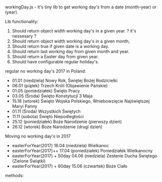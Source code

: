 workingDay.js - it's tiny lib to get working day's from a date (month-year) or (year).

Lib functionality:

1. Should return object width working day's in a given year. ? it's nessesary ?
2. Should return object width working day's in a given month,
3. Should return true if given date is a working day.
4. Should return last working day from given month and year.
5. Should return a Easter day from given year.
6. Should have configurable regular holiday's.

regular no working day's 2017 in Poland:

* 01.01     (niedziela)	    Nowy Rok, Świętej Bożej Rodzicielki
* 06.01     (piątek)	        Trzech Króli (Objawienie Pańskie)
* 01.05     (poniedziałek)	Święto Pracy
* 03.05     (Środa)	        Święto Konstytucji 3 Maja
* 15.18     (wtorek)	        Święto Wojska Polskiego, Wniebowzięcie Najświętszej Maryi Panny
* 01.11     (Środa)	        Wszystkich Świętych
* 11.11     (sobota)	        Święto Niepodległości
* 25.12     (poniedziałek)	Boże Narodzenie (pierwszy dzień)
* 26.12     (wtorek)	        Boże Narodzenie (drugi dzień)

Moving no working day's in 2017
* easterForYear(2017)             16.04     (niedziela)	    Wielkanoc
* easterForYear(2017)++           17.04     (poniedziałek)	Poniedziałek Wielkanocny
* easterForYear(2017) + 50day     04.06     (niedziela)	    Zesłanie Ducha Świętego (Zielone Świątki)
* easterForYear(2017) + 60day     15.06     (czwartek)	    Boże Ciało

methods:
